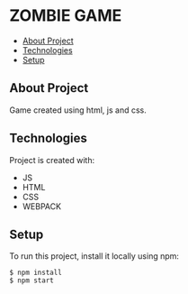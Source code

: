 
# ZOMBIE GAME

* [About Project](#about-project)
* [Technologies](#technologies)
* [Setup](#setup)

## About Project 
Game created using html, js and css.

## Technologies
Project is created with:
- JS 
- HTML
- CSS
- WEBPACK


## Setup
To run this project, install it locally using npm:

```
$ npm install
$ npm start
```
